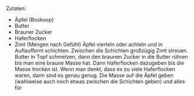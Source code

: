 Zutaten:
- Äpfel (Boskoop)
- Butter
- Brauner Zucker
- Haferflocken
- Zimt
(Mengen nach Gefühl)
Äpfel vierteln oder achteln und in Auflaufform schichten. Zwischen die Schichten großzügig Zimt streuen. Butter in Topf schmelzen, dann den braunen Zucker in die Butter rühren bis man eine braune Masse hat. Dann Haferflocken dazugeben bis die Masse trocken ist. Wenn man denkt, dass es zu viele Haferflocken waren, dann sind es genau genug. Die Masse auf die Äpfel geben (wahlweise auch noch etwas zwischen die Schichten geben) und alles für 